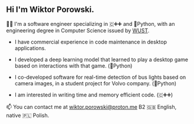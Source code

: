 
## Hi I'm Wiktor Porowski.

👨‍💻 I'm a software engineer specializing in 🇨‌➕➕ and 🐍Python, with an engineering degree in Computer Science issued by [WUST](https://pwr.edu.pl/en/).

- I have commercial experience in code maintenance in desktop applications.

- I developed a deep learning model that learned to play a desktop game based on interactions with that game. (🐍Python)
  
- I co-developed software for real-time detection of bus lights based on camera images, in a student project for Volvo company. (🐍Python)

- I am interested in writing time and memory efficient code. (🇨‌➕➕)

📫 You can contact me at wiktor.porowski@proton.me B2 🇬🇧 English, native 🇵🇱 Polish.


<!---
wikorp/wikorp is a ✨ special ✨ repository because its `README.md` (this file) appears on your GitHub profile.
You can click the Preview link to take a look at your changes.
--->
